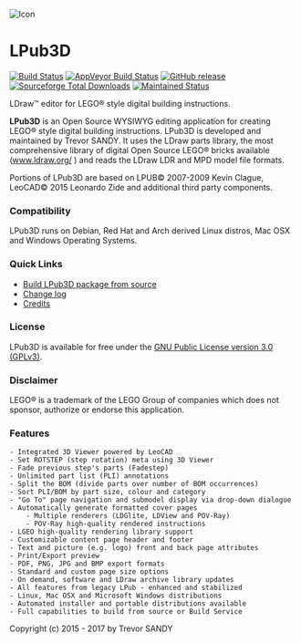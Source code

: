![Icon][icon]
# LPub3D  
[![Build Status][travis-badge]][travis-url]
[![AppVeyor Build Status][appveyor-badge]][appveyor-url]
[![GitHub release][gh-rel-badge]][gh-rel-url]
[![Sourceforge Total Downloads][sf-dt-badge]][sf-dt-badge-url]
[![Maintained Status][maintained-badge]](README.md "Last edited 10-10-2017")

LDraw™ editor for LEGO® style digital building instructions.

**LPub3D** is an Open Source WYSIWYG editing application for creating LEGO® style digital building instructions.
LPub3D is developed and maintained by Trevor SANDY. It uses the LDraw parts library, the most comprehensive
library of digital Open Source LEGO® bricks available (www.ldraw.org/ ) and reads the LDraw LDR and MPD model file formats.

Portions of LPub3D are based on LPUB© 2007-2009 Kevin Clague, LeoCAD© 2015 Leonardo Zide and additional third party components.

### Compatibility
LPub3D runs on Debian, Red Hat and Arch derived Linux distros, Mac OSX and Windows Operating Systems.

### Quick Links
 - [Build LPub3D package from source][buildfromsource]
 - [Change log][changelog]
 - [Credits][credits]
 
### License
LPub3D is available for free under the [GNU Public License version 3.0 (GPLv3)][copying]. 

### Disclaimer
LEGO® is a trademark of the LEGO Group of companies which does not sponsor, authorize or endorse this application.

### Features
	- Integrated 3D Viewer powered by LeoCAD
	- Set ROTSTEP (step rotation) meta using 3D Viewer
	- Fade previous step's parts (Fadestep)
	- Unlimited part list (PLI) annotations
	- Split the BOM (divide parts over number of BOM occurrences)
	- Sort PLI/BOM by part size, colour and category
	- "Go To" page navigation and submodel display via drop-down dialogue
	- Automatically generate formatted cover pages
        - Multiple renderers (LDGlite, LDView and POV-Ray)
        - POV-Ray high-quality rendered instructions
	- LGEO high-quality rendering library support
	- Customizable content page header and footer
	- Text and picture (e.g. logo) front and back page attributes
	- Print/Export preview
	- PDF, PNG, JPG and BMP export formats
	- Standard and custom page size options
	- On demand, software and LDraw archive library updates
	- All features from legacy LPub - enhanced and stabilized
	- Linux, Mac OSX and Microsoft Windows distributions
	- Automated installer and portable distributions available
	- Full capabilities to build from source or Build Service
	
Copyright (c) 2015 - 2017 by Trevor SANDY

[icon]:			https://github.com/trevorsandy/lpub3d/blob/master/mainApp/images/lpub3d128.png
[changelog]:	https://github.com/trevorsandy/lpub3d/blob/master/mainApp/docs/README.txt
[credits]:		https://github.com/trevorsandy/lpub3d/blob/master/mainApp/docs/CREDITS.txt
[copying]:		https://github.com/trevorsandy/lpub3d/blob/master/mainApp/docs/COPYING.txt
[buildfromsource]:	https://github.com/trevorsandy/lpub3d/blob/master/builds/utilities/README.md

[travis-badge]:    	https://travis-ci.org/trevorsandy/master.svg?label=TravisCI
[travis-url]:       https://travis-ci.org/trevorsandy/lpub3d
[appveyor-badge]:   https://img.shields.io/appveyor/ci/trevorsandy/master.svg?label=AppVeyor
[appveyor-url]:     https://ci.appveyor.com/project/trevorsandy/lpub3d
[gh-rel-badge]:    	https://img.shields.io/github/release/trevorsandy/lpub3d.svg
[gh-rel-url]:       https://github.com/trevorsandy/lpub3d/releases/latest

[sf-dt-badge]:      https://img.shields.io/sourceforge/dt/lpub3d.svg
[sf-dt-badge-url]:  https://sourceforge.net/projects/lpub3d

[maintained-badge]: https://img.shields.io/maintenance/yes/2017.svg

